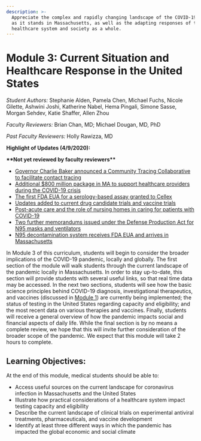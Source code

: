 ```yaml
---
description: >-
  Appreciate the complex and rapidly changing landscape of the COVID-19 pandemic
  as it stands in Massachusetts, as well as the adapting responses of the
  healthcare system and society as a whole.
---
```


# Module 3: Current Situation and Healthcare Response in the United States

_Student Authors:_  Stephanie Alden, Pamela Chen, Michael Fuchs, Nicole Gilette, Ashwini Joshi, Katherine Nabel, Hema Pingali, Simone Sasse, Morgan Sehdev, Katie Shaffer, Allen Zhou

_Faculty Reviewers:_ Brian Chan, MD; Michael Dougan, MD, PhD

_Past Faculty Reviewers:_ Holly Rawizza, MD

**Highlight of Updates \(4/9/2020\):**

**\*\*Not yet reviewed by faculty reviewers\*\***

* [Governor Charlie Baker announced a Community Tracing Collaborative to facilitate contact tracing](https://curriculum.covidstudentresponse.org/module-3-current-situation-and-healthcare-response/current-landscape-for-covid-19-in-massachusetts#latest-announcements-in-massachusetts)
* [Additional $800 million package in MA to support healthcare providers during the COVID-19 crisis](https://curriculum.covidstudentresponse.org/module-3-current-situation-and-healthcare-response/current-landscape-for-covid-19-in-massachusetts#latest-announcements-in-massachusetts)
* [The first FDA EUA for a serology-based assay granted to Cellex](https://curriculum.covidstudentresponse.org/module-3-current-situation-and-healthcare-response/testing-capacity-and-eligibility#testing-capacity)
* [Updates added to current drug candidate trials and vaccine trials](https://curriculum.covidstudentresponse.org/module-3-current-situation-and-healthcare-response/ongoing-clinical-trials)
* [Post-acute care and the role of nursing homes in caring for patients with COVID-19](https://curriculum.covidstudentresponse.org/module-3-current-situation-and-healthcare-response/implication-for-the-healthcare-system-beyond-covid-19-patients#the-role-of-skilled-nursing-facilities-and-nursing-homes)
* [Two further memorandums issued under the Defense Production Act for N95 masks and ventilators](https://curriculum.covidstudentresponse.org/module-3-current-situation-and-healthcare-response/socioeconomic-ramifications#understanding-the-medical-supply-shortage)
* [N95 decontamination system receives FDA EUA and arrives in Massachusetts](https://curriculum.covidstudentresponse.org/module-3-current-situation-and-healthcare-response/socioeconomic-ramifications#understanding-the-medical-supply-shortage)

In Module 3 of this curriculum, students will begin to consider the broader implications of the COVID-19 pandemic, locally and globally. The first section of the module will walk students through the current landscape of the pandemic locally in Massachusetts. In order to stay up-to-date, this section will provide students with several useful links, so that real time data may be accessed. In the next two sections, students will see how the basic science principles behind COVID-19 diagnosis, investigational therapeutics, and vaccines \(discussed in [Module 1](https://docs.google.com/document/d/1gjUuqTLi7xqMVzgWeYAFulmaIiKzhYY89PVOJJVvlNo/edit?ts=5e743689)\) are currently being implemented; the status of testing in the United States regarding capacity and eligibility; and the most recent data on various therapies and vaccines. Finally, students will receive a general overview of how the pandemic impacts social and financial aspects of daily life. While the final section is by no means a complete review, we hope that this will invite further consideration of the broader scope of the pandemic. We expect that this module will take 2 hours to complete.

## Learning Objectives:

At the end of this module, medical students should be able to:

* Access useful sources on the current landscape for coronavirus infection in Massachusetts and the United States
* Illustrate how practical considerations of a healthcare system impact testing capacity and eligibility
* Describe the current landscape of clinical trials on experimental antiviral treatments, pharmaceuticals, and vaccine development 
* Identify at least three different ways in which the pandemic has impacted the global economic and social climate

